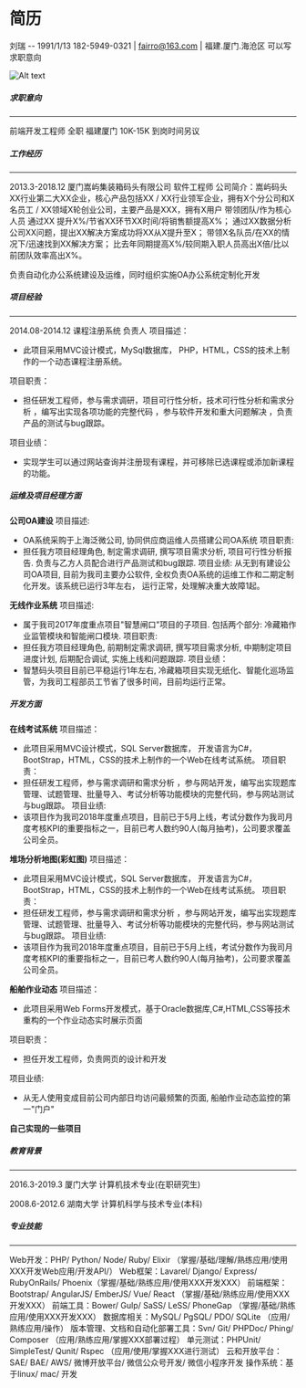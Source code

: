 # 简历

刘瑞 
-- 1991/1/13 
182-5949-0321 | fairro@163.com | 福建.厦门.海沧区
可以写求职意向

![Alt text](./1529999872396.png)

##### 求职意向
<hr>
前端开发工程师 全职 福建厦门 10K-15K 到岗时间另议

##### 工作经历
---
2013.3-2018.12 厦门嵩屿集装箱码头有限公司 软件工程师
公司简介：嵩屿码头
XX行业第二大XX企业，核心产品包括XX / XX行业领军企业，拥有X个分公司和X名员工 / XX领域X轮创业公司，主要产品是XXX，拥有X用户
带领团队/作为核心人员 通过XX 提升X%/节省XX环节XX时间/将销售额提高X%； 通过XX数据分析公司XX问题，提出XX解决方案成功将XX从X提升至X； 带领X名队员/在XX的情况下/迅速找到XX解决方案； 比去年同期提高X%/较同期入职人员高出X倍/比以前团队效率高出X%。

负责自动化办公系统建设及运维，同时组织实施OA办公系统定制化开发

##### 项目经验
---
2014.08-2014.12 课程注册系统 负责人
项目描述：
- 此项目采用MVC设计模式，MySql数据库， PHP，HTML，CSS的技术上制作的一个动态课程注册系统。

项目职责：
- 担任研发工程师，参与需求调研，项目可行性分析，技术可行性分析和需求分析 ，编写出实现各项功能的完整代码 ，参与软件开发和重大问题解决 ，负责产品的测试与bug跟踪。

项目业绩：
- 实现学生可以通过网站查询并注册现有课程，并可移除已选课程或添加新课程的功能。

##### 运维及项目经理方面
<b>公司OA建设</b>
项目描述:
- OA系统采购于上海泛微公司, 协同供应商运维人员搭建公司OA系统
项目职责:
- 担任我方项目经理角色, 制定需求调研, 撰写项目需求分析, 项目可行性分析报告. 负责与乙方人员配合进行产品测试和bug跟踪.
项目业绩:
从无到有建设公司OA项目, 目前为我司主要办公软件, 全权负责OA系统的运维工作和二期定制化开发。该系统已运行3年左右， 运行正常，处理解决重大故障1起。

<b>无线作业系统</b>
项目描述:
- 属于我司2017年度重点项目"智慧闸口"项目的子项目. 包括两个部分: 冷藏箱作业监管模块和智能闸口模块.
项目职责:
- 担任我方项目经理角色, 前期制定需求调研, 撰写项目需求分析, 中期制定项目进度计划, 后期配合调试, 实施上线和问题跟踪.
项目业绩：
- 智慧码头项目目前已平稳运行1年左右, 冷藏箱项目实现无纸化、智能化巡场监管，为我司工程部员工节省了很多时间，目前均运行正常。

##### 开发方面
<b>在线考试系统</b>
项目描述：
- 此项目采用MVC设计模式，SQL Server数据库， 开发语言为C#，BootStrap，HTML，CSS的技术上制作的一个Web在线考试系统。
项目职责：
- 担任研发工程师，参与需求调研和需求分析 ，参与网站开发，编写出实现题库管理、试题管理、批量导入、考试分析等功能模块的完整代码，参与网站测试与bug跟踪。
项目业绩:
- 该项目作为我司2018年度重点项目，目前已于5月上线，考试分数作为我司月度考核KPI的重要指标之一，目前已考人数约90人(每月抽考)，公司要求覆盖公司全员。

<b>堆场分析地图(彩虹图)</b>
项目描述：
- 此项目采用MVC设计模式，SQL Server数据库， 开发语言为C#，BootStrap，HTML，CSS的技术上制作的一个Web在线考试系统。
项目职责：
- 担任研发工程师，参与需求调研和需求分析 ，参与网站开发，编写出实现题库管理、试题管理、批量导入、考试分析等功能模块的完整代码，参与网站测试与bug跟踪。
项目业绩:
- 该项目作为我司2018年度重点项目，目前已于5月上线，考试分数作为我司月度考核KPI的重要指标之一，目前已考人数约90人(每月抽考)，公司要求覆盖公司全员。


<b>船舶作业动态</b> 
项目描述：
- 此项目采用Web Forms开发模式，基于Oracle数据库,C#,HTML,CSS等技术重构的一个作业动态实时展示页面

项目职责：
- 担任开发工程师，负责网页的设计和开发

项目业绩:
- 从无人使用变成目前公司内部日均访问最频繁的页面, 船舶作业动态监控的第一"门户"

<b>自己实现的一些项目</b> 

##### 教育背景
---
2016.3-2019.3 厦门大学 计算机技术专业(在职研究生)

2008.6-2012.6 湖南大学 计算机科学与技术专业(本科)

##### 专业技能
---
Web开发：PHP/ Python/ Node/ Ruby/ Elixir （掌握/基础/理解/熟练应用/使用XXX开发Web应用/开发API/）
Web框架：Lavarel/ Django/ Express/ RubyOnRails/ Phoenix（掌握/基础/熟练应用/使用XXX开发XXX）
前端框架：Bootstrap/ AngularJS/ EmberJS/ Vue/ React （掌握/基础/熟练应用/使用XXX开发XXX）
前端工具：Bower/ Gulp/ SaSS/ LeSS/ PhoneGap （掌握/基础/熟练应用/使用XXX开发XXX）
数据库相关：MySQL/ PgSQL/ PDO/ SQLite （应用/熟练应用/操作）
版本管理、文档和自动化部署工具：Svn/ Git/ PHPDoc/ Phing/ Composer （应用/熟练应用/掌握XXX部署过程）
单元测试：PHPUnit/ SimpleTest/ Qunit/ Rspec （应用/使用/掌握XXX进行测试）
云和开放平台：SAE/ BAE/ AWS/ 微博开放平台/ 微信公众号开发/ 微信小程序开发
操作系统：基于linux/ mac/ 开发



